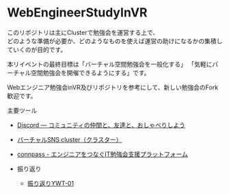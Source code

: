 # WebEngineerStudyInVR

このリポジトリは主にClusterで勉強会を運営する上で、  
どのような準備が必要か、どのようなものを使えば運営の助けになるかの集積していくのが目的です。

本リイベントの最終目標は「バーチャル空間勉強会を一般化する」
「気軽にバーチャル空間勉強会を開催できるようにする」です。

Webエンジニア勉強会inVR及びリポジトリを参考にして、新しい勉強会のFork歓迎です。

主要ツール
- [Discord — コミュニティの仲間と、友達と、おしゃべりしよう](https://discordapp.com/)
- [バーチャルSNS cluster（クラスター）](https://cluster.mu/)
- [connpass - エンジニアをつなぐIT勉強会支援プラットフォーム](https://connpass.com/)

- 振り返り
  - [振り返りYWT\-01](https://github.com/fruitriin/WebEngineerStudyInVR/projects/1)